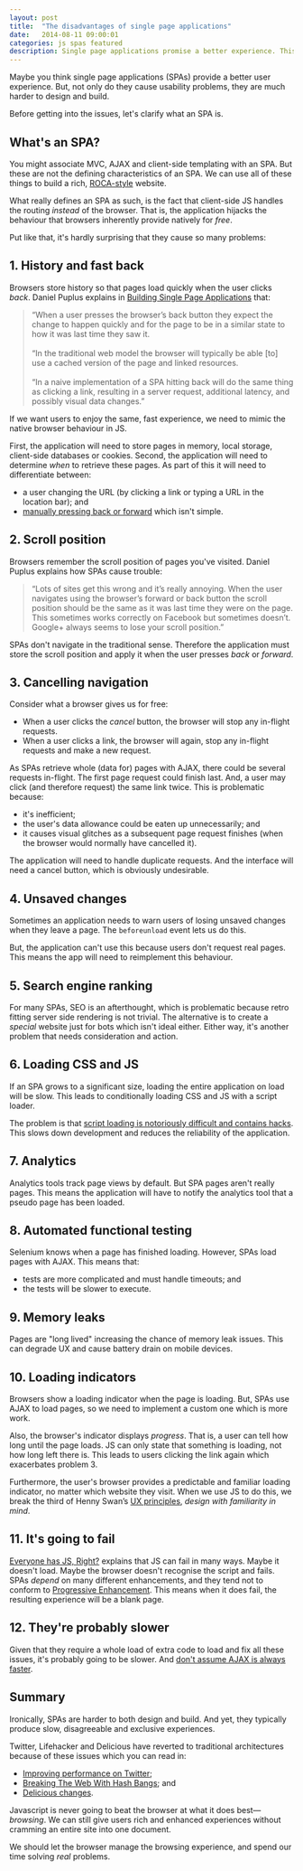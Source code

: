```yaml
---
layout: post
title:  "The disadvantages of single page applications"
date:   2014-08-11 09:00:01
categories: js spas featured
description: Single page applications promise a better experience. This is rarely the case. Find out why in this article.
---
```


Maybe you think single page applications (SPAs) provide a better user experience. But, not only do they cause usability problems, they are much harder to design and build.

Before getting into the issues, let's clarify what an SPA is.

## What's an SPA?

You might associate MVC, AJAX and client-side templating with an SPA. But these are not the defining characteristics of an SPA. We can use all of these things to build a rich, [ROCA-style](http://roca-style.org/) website.

What really defines an SPA as such, is the fact that client-side JS handles the routing *instead* of the browser. That is, the application hijacks the behaviour that browsers inherently provide natively for *free*.

Put like that, it's hardly surprising that they cause so many problems:

## 1. History and fast back

Browsers store history so that pages load quickly when the user clicks *back*. Daniel Puplus explains in [Building Single Page Applications](https://medium.com/joys-of-javascript/4353246f4480) that:

> &ldquo;When a user presses the browser’s back button they expect the change to happen quickly and for the page to be in a similar state to how it was last time they saw it.<br><br>
> &ldquo;In the traditional web model the browser will typically be able [to] use a cached version of the page and linked resources.<br><br>
> &ldquo;In a naive implementation of a SPA hitting back will do the same thing as clicking a link, resulting in a server request, additional latency, and possibly visual data changes.&rdquo;

If we want users to enjoy the same, fast experience, we need to mimic the native browser behaviour in JS. 

First, the application will need to store pages in memory, local storage, client-side databases or cookies. Second, the application will need to determine *when* to retrieve these pages. As part of this it will need to differentiate between:

* a user changing the URL (by clicking a link or typing a URL in the location bar); and
* [manually pressing back or forward](http://stackoverflow.com/questions/2008806/how-to-detect-if-the-user-clicked-the-back-button) which isn't simple.

## 2. Scroll position

Browsers remember the scroll position of pages you've visited. Daniel Puplus explains how SPAs cause trouble:

> &ldquo;Lots of sites get this wrong and it’s really annoying. When the user navigates using the browser’s forward or back button the scroll position should be the same as it was last time they were on the page. This sometimes works correctly on Facebook but sometimes doesn’t. Google+ always seems to lose your scroll position.&rdquo;

SPAs don't navigate in the traditional sense. Therefore the application must store the scroll position and apply it when the user presses *back* or *forward*.

## 3. Cancelling navigation

Consider what a browser gives us for free:

* When a user clicks the *cancel* button, the browser will stop any in-flight requests.
* When a user clicks a link, the browser will again, stop any in-flight requests and make a new request.

As SPAs retrieve whole (data for) pages with AJAX, there could be several requests in-flight. The first page request could finish last. And, a user may click (and therefore request) the same link twice. This is problematic because:

- it's inefficient;
- the user's data allowance could be eaten up unnecessarily; and
- it causes visual glitches as a subsequent page request finishes (when the browser would normally have cancelled it).

The application will need to handle duplicate requests. And the interface will need a cancel button, which is obviously undesirable.

## 4. Unsaved changes

Sometimes an application needs to warn users of losing unsaved changes when they leave a page. The `beforeunload` event lets us do this.

But, the application can't use this because users don't request real pages. This means the app will need to reimplement this behaviour.

## 5. Search engine ranking

For many SPAs, SEO is an afterthought, which is problematic because retro fitting server side rendering is not trivial. The alternative is to create a *special* website just for bots which isn't ideal either. Either way, it's another problem that needs consideration and action.

## 6. Loading CSS and JS

If an SPA grows to a significant size, loading the entire application on load will be slow. This leads to conditionally loading CSS and JS with a script loader.

The problem is that [script loading is notoriously difficult and contains hacks](http://blog.getify.com/labjs-script-loading-the-way-it-should-be/). This slows down development and reduces the reliability of the application.

## 7. Analytics

Analytics tools track page views by default. But SPA pages aren't really pages. This means the application will have to notify the analytics tool that a pseudo page has been loaded.

## 8. Automated functional testing

Selenium knows when a page has finished loading. However, SPAs load pages with AJAX. This means that:

* tests are more complicated and must handle timeouts; and
* the tests will be slower to execute.

## 9. Memory leaks

Pages are "long lived" increasing the chance of memory leak issues. This can degrade UX and cause battery drain on mobile devices.

## 10. Loading indicators

Browsers show a loading indicator when the page is loading. But, SPAs use AJAX to load pages, so we need to implement a custom one which is more work.

Also, the browser's indicator displays *progress*. That is, a user can tell how long until the page loads. JS can only state that something is loading, not how long left there is. This leads to users clicking the link again which exacerbates problem 3.

Furthermore, the user's browser provides a predictable and familiar loading indicator, no matter which website they visit. When we use JS to do this, we break the third of Henny Swan’s [UX principles](https://www.smashingmagazine.com/2015/02/bbc-iplayer-accessibility-case-study/#ux-principles), *design with familiarity in mind*.

## 11. It's going to fail

[Everyone has JS, Right?](http://kryogenix.org/code/browser/everyonehasjs.html) explains that JS can fail in many ways. Maybe it doesn't load. Maybe the browser doesn't recognise the script and fails. SPAs *depend* on many different enhancements, and they tend not to conform to [Progressive Enhancement](/articles/progressively-enhanced-javascript/). This means when it does fail, the resulting experience will be a blank page.

## 12. They're probably slower

Given that they require a whole load of extra code to load and fix all these issues, it's probably going to be slower. And [don't assume AJAX is always faster](/articles/designing-for-performance/).

## Summary

Ironically, SPAs are harder to both design and build. And yet, they typically produce slow, disagreeable and exclusive experiences.

Twitter, Lifehacker and Delicious have reverted to traditional architectures because of these issues which you can read in:

- [Improving performance on Twitter](https://blog.twitter.com/2012/improving-performance-on-twittercom);
- [Breaking The Web With Hash Bangs](http://isolani.co.uk/blog/javascript/BreakingTheWebWithHashBangs); and
- [Delicious changes](http://blog.del.icio.us/?p=1174).

Javascript is never going to beat the browser at what it does best&mdash;*browsing*. We can still give users rich and enhanced experiences without cramming an entire site into one document.

We should let the browser manage the browsing experience, and spend our time solving *real* problems.